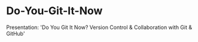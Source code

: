 # Do-You-Git-It-Now
Presentation: 'Do You Git It Now? Version Control &amp; Collaboration with Git &amp; GitHub'
